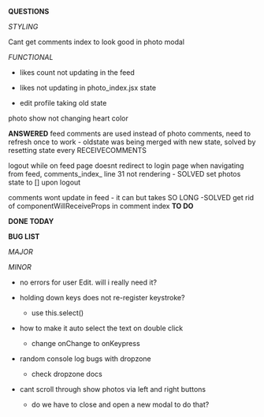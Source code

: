 **QUESTIONS**

*STYLING*

Cant get comments index to look good in photo modal


*FUNCTIONAL*


- likes count not updating in the feed

- likes not updating in photo_index.jsx state

- edit profile taking old state

photo show not changing heart color

**ANSWERED**
feed comments are used instead of photo comments, need to refresh once to work - oldstate was being merged with new state, solved by resetting state every RECEIVECOMMENTS

logout while on feed page doesnt redirect to login page
when navigating from feed, comments_index_ line 31 not rendering - SOLVED set photos state to [] upon logout

comments wont update in feed - it can but takes SO LONG -SOLVED get rid of componentWillReceiveProps in comment index
**TO DO**


**DONE TODAY**


**BUG LIST**

*MAJOR*


*MINOR*

- no errors for user Edit. will i really need it?

- holding down keys does not re-register keystroke?
  + use this.select()

- how to make it auto select the text on double click
  + change onChange to onKeypress

- random console log bugs with dropzone
  + check dropzone docs

- cant scroll through show photos via left and right buttons
  + do we have to close and open a new modal to do that?
